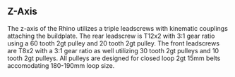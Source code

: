## Z-Axis
The z-axis of the Rhino utilizes a triple leadscrews with kinematic couplings attaching the buildplate.  The rear leadscrew is T12x2 with 3:1 gear ratio using a 60 tooth 2gt pulley and 20 tooth 2gt pulley.  The front leadscrews are T8x2 with a 3:1 gear ratio as well utilizing 30 tooth 2gt pulleys and 10 tooth 2gt pulleys.  All pulleys are designed for closed loop 2gt 15mm belts accomodating 180-190mm loop size. 
